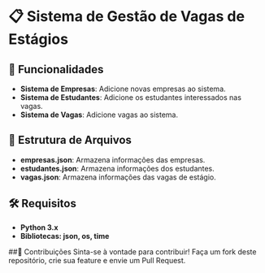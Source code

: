 # 📋 Sistema de Gestão de Vagas de Estágios

## 🚀 Funcionalidades

- **Sistema de Empresas**: Adicione novas empresas ao sistema.
- **Sistema de Estudantes**: Adicione os estudantes interessados nas vagas.
- **Sistema de Vagas**: Adicione vagas ao sistema.

## 📁 Estrutura de Arquivos
- **empresas.json**: Armazena informações das empresas.
- **estudantes.json**: Armazena informações dos estudantes.
- **vagas.json**: Armazena informações das vagas de estágio.

## 🛠️ Requisitos
- **Python 3.x**
- **Bibliotecas: json, os, time**

##📝 Contribuições
Sinta-se à vontade para contribuir! Faça um fork deste repositório, crie sua feature e envie um Pull Request.

